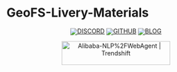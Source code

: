 # GeoFS-Livery-Materials
<div align="center" style="line-height: 1;">
  
[![DISCORD](https://img.shields.io/badge/Discord-5EDDD2?style=for-the-badge&logo=discord&logoColor=ffffff&labelColor])](https://www.discord.gg/sKYkgCMtM9)
[![GITHUB](https://img.shields.io/badge/Github-24292F?style=for-the-badge&logo=github&logoColor=white)](https://github.com/GeoFS-hub/GeoFS-Livery-Materials)
[![BLOG](https://img.shields.io/badge/Blog-4285F4?style=for-the-badge&logo=google-chrome&logoColor=white)]([https://www.discord.gg/PUrgRZ3N3N])


</div>
<p align="center">
<p align="center">
<a href="https://trendshift.io/repositories/14217" target="_blank"><img src="https://trendshift.io/api/badge/repositories/14217" 
alt="Alibaba-NLP%2FWebAgent | Trendshift" style="width: 250px; height: 55px;" width="250" height="55"/></a>


